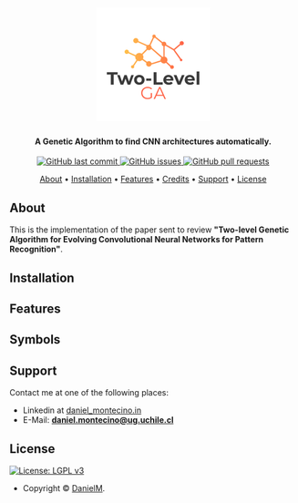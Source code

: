 <h1 align="center">
  <br>
  <img src="https://raw.githubusercontent.com/DanielMontecino/NeuroEvolution/master/resources/logo.png?token=AKJXF2BUTUHECEJDGHVXA5TALXSS2" alt="Two-Level GA"></a>
</h1>

<h4 align="center">A Genetic Algorithm to find CNN architectures automatically.</h4>


<p align="center">
    <a href="https://github.com/DanielMontecino/NeuroEvolution/commits/master">
    <img src="https://img.shields.io/github/last-commit/ArmynC/ArminC-AutoExec.svg?style=flat-square&logo=github&logoColor=white"
         alt="GitHub last commit">
    <a href="https://github.com/DanielMontecino/NeuroEvolution/issues">
    <img src="https://img.shields.io/github/issues-raw/ArmynC/ArminC-AutoExec.svg?style=flat-square&logo=github&logoColor=white"
         alt="GitHub issues">
    <a href="https://github.com/DanielMontecino/NeuroEvolution/pulls">
    <img src="https://img.shields.io/github/issues-pr-raw/ArmynC/ArminC-AutoExec.svg?style=flat-square&logo=github&logoColor=white"
         alt="GitHub pull requests">
</p>
      
<p align="center">
  <a href="#about">About</a> •
  <a href="#installation">Installation</a> •
  <a href="#features">Features</a> •
  <a href="#credits">Credits</a> •
  <a href="#support">Support</a> •
  <a href="#license">License</a>
</p>

## About

This is the implementation of the paper sent to review **"Two-level Genetic Algorithm for Evolving Convolutional Neural Networks for Pattern Recognition"**. 


## Installation

## Features

## Symbols

## Support

Contact me at one of the following places:

- Linkedin at [daniel_montecino.in](https://www.linkedin.com/in/daniel-montecino-bb5116137/)
- E-Mail: **daniel.montecino@ug.uchile.cl**

## License

[![License: LGPL v3](https://img.shields.io/badge/License-LGPL%20v3-blue.svg?style=flat-square)](https://tldrlegal.com/license/gnu-lesser-general-public-license-v3-(lgpl-3))

- Copyright © [DanielM](https://www.linkedin.com/in/daniel-montecino-bb5116137/).
